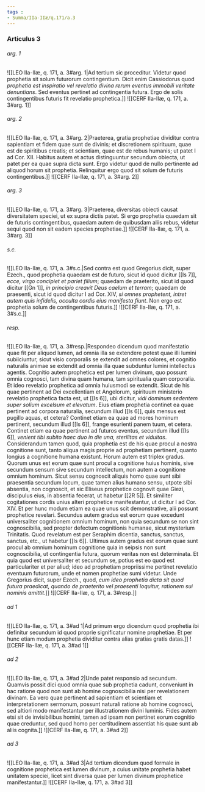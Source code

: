```yaml
---
tags : 
- Summa/IIa-IIæ/q.171/a.3
---
```


### Articulus 3

###### arg. 1
![[LEO IIa-IIæ, q. 171, a. 3#arg. 1|Ad tertium sic proceditur. Videtur quod prophetia sit solum futurorum contingentium. Dicit enim Cassiodorus quod *prophetia est inspiratio vel revelatio divina rerum eventus immobili veritate denuntians*. Sed eventus pertinet ad contingentia futura. Ergo de solis contingentibus futuris fit revelatio prophetica.]]
![[CERF IIa-IIæ, q. 171, a. 3#arg. 1]]

###### arg. 2
![[LEO IIa-IIæ, q. 171, a. 3#arg. 2|Praeterea, gratia prophetiae dividitur contra sapientiam et fidem quae sunt de divinis; et discretionem spirituum, quae est de spiritibus creatis; et scientiam, quae est de rebus humanis; ut patet I ad Cor. XII. Habitus autem et actus distinguuntur secundum obiecta, ut patet per ea quae supra dicta sunt. Ergo videtur quod de nullo pertinente ad aliquod horum sit prophetia. Relinquitur ergo quod sit solum de futuris contingentibus.]]
![[CERF IIa-IIæ, q. 171, a. 3#arg. 2]]

###### arg. 3
![[LEO IIa-IIæ, q. 171, a. 3#arg. 3|Praeterea, diversitas obiecti causat diversitatem speciei, ut ex supra dictis patet. Si ergo prophetia quaedam sit de futuris contingentibus, quaedam autem de quibusdam aliis rebus, videtur sequi quod non sit eadem species prophetiae.]]
![[CERF IIa-IIæ, q. 171, a. 3#arg. 3]]

###### s.c.
![[LEO IIa-IIæ, q. 171, a. 3#s.c.|Sed contra est quod Gregorius dicit, super Ezech., quod prophetia quaedam est de futuro, sicut id quod dicitur [[Is 7]], *ecce, virgo concipiet et pariet filium*; quaedam de praeterito, sicut id quod dicitur [[Gn 1]], *in principio creavit Deus caelum et terram*; quaedam de praesenti, sicut id quod dicitur I ad Cor. XIV, *si omnes prophetent, intret autem quis infidelis, occulta cordis eius manifesta fiunt*. Non ergo est prophetia solum de contingentibus futuris.]]
![[CERF IIa-IIæ, q. 171, a. 3#s.c.]]

###### resp.
![[LEO IIa-IIæ, q. 171, a. 3#resp.|Respondeo dicendum quod manifestatio quae fit per aliquod lumen, ad omnia illa se extendere potest quae illi lumini subiiciuntur, sicut visio corporalis se extendit ad omnes colores, et cognitio naturalis animae se extendit ad omnia illa quae subduntur lumini intellectus agentis. Cognitio autem prophetica est per lumen divinum, quo possunt omnia cognosci, tam divina quam humana, tam spiritualia quam corporalia. Et ideo revelatio prophetica ad omnia huiusmodi se extendit. Sicut de his quae pertinent ad Dei excellentiam et Angelorum, spirituum ministerio revelatio prophetica facta est, ut [[Is 6]], ubi dicitur, *vidi dominum sedentem super solium excelsum et elevatum*. Eius etiam prophetia continet ea quae pertinent ad corpora naturalia, secundum illud [[Is 6]], quis mensus est pugillo aquas, et cetera? Continet etiam ea quae ad mores hominum pertinent, secundum illud [[Is 6]], frange esurienti panem tuum, et cetera. Continet etiam ea quae pertinent ad futuros eventus, secundum illud [[Is 6]], *venient tibi subito haec duo in die una, sterilitas et viduitas*. Considerandum tamen quod, quia prophetia est de his quae procul a nostra cognitione sunt, tanto aliqua magis proprie ad prophetiam pertinent, quanto longius a cognitione humana existunt. Horum autem est triplex gradus. Quorum unus est eorum quae sunt procul a cognitione huius hominis, sive secundum sensum sive secundum intellectum, non autem a cognitione omnium hominum. Sicut sensu cognoscit aliquis homo quae sunt sibi praesentia secundum locum, quae tamen alius humano sensu, utpote sibi absentia, non cognoscit, et sic Eliseus prophetice cognovit quae Giezi, discipulus eius, in absentia fecerat, ut habetur [[2R 5]]. Et similiter cogitationes cordis unius alteri prophetice manifestantur, ut dicitur I ad Cor. XIV. Et per hunc modum etiam ea quae unus scit demonstrative, alii possunt prophetice revelari. Secundus autem gradus est eorum quae excedunt universaliter cognitionem omnium hominum, non quia secundum se non sint cognoscibilia, sed propter defectum cognitionis humanae, sicut mysterium Trinitatis. Quod revelatum est per Seraphim dicentia, sanctus, sanctus, sanctus, etc., ut habetur [[Is 6]]. Ultimus autem gradus est eorum quae sunt procul ab omnium hominum cognitione quia in seipsis non sunt cognoscibilia, ut contingentia futura, quorum veritas non est determinata. Et quia quod est universaliter et secundum se, potius est eo quod est particulariter et per aliud; ideo ad prophetiam propriissime pertinet revelatio eventuum futurorum, unde et nomen prophetiae sumi videtur. Unde Gregorius dicit, super Ezech., quod, *cum ideo prophetia dicta sit quod futura praedicat, quando de praeterito vel praesenti loquitur, rationem sui nominis amittit*.]]
![[CERF IIa-IIæ, q. 171, a. 3#resp.]]

###### ad 1
![[LEO IIa-IIæ, q. 171, a. 3#ad 1|Ad primum ergo dicendum quod prophetia ibi definitur secundum id quod proprie significatur nomine prophetiae. Et per hunc etiam modum prophetia dividitur contra alias gratias gratis datas.]]
![[CERF IIa-IIæ, q. 171, a. 3#ad 1]]

###### ad 2
![[LEO IIa-IIæ, q. 171, a. 3#ad 2|Unde patet responsio ad secundum. Quamvis possit dici quod omnia quae sub prophetia cadunt, conveniunt in hac ratione quod non sunt ab homine cognoscibilia nisi per revelationem divinam. Ea vero quae pertinent ad sapientiam et scientiam et interpretationem sermonum, possunt naturali ratione ab homine cognosci, sed altiori modo manifestantur per illustrationem divini luminis. Fides autem etsi sit de invisibilibus homini, tamen ad ipsam non pertinet eorum cognitio quae creduntur, sed quod homo per certitudinem assentiat his quae sunt ab aliis cognita.]]
![[CERF IIa-IIæ, q. 171, a. 3#ad 2]]

###### ad 3
![[LEO IIa-IIæ, q. 171, a. 3#ad 3|Ad tertium dicendum quod formale in cognitione prophetica est lumen divinum, a cuius unitate prophetia habet unitatem speciei, licet sint diversa quae per lumen divinum prophetice manifestantur.]]
![[CERF IIa-IIæ, q. 171, a. 3#ad 3]]

